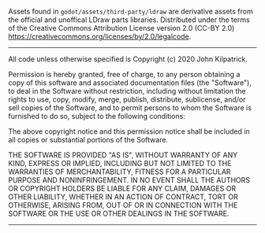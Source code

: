 Assets found in `godot/assets/third-party/ldraw` are derivative assets from the official and unoffical LDraw parts libraries.
Distributed under the terms of the Creative Commons Attribution License version 2.0 (CC-BY 2.0) <https://creativecommons.org/licenses/by/2.0/legalcode>.

*******************

All code unless otherwise specified is Copyright (c) 2020 John Kilpatrick.

Permission is hereby granted, free of charge, to any person obtaining
a copy of this software and associated documentation files (the
"Software"), to deal in the Software without restriction, including
without limitation the rights to use, copy, modify, merge, publish,
distribute, sublicense, and/or sell copies of the Software, and to
permit persons to whom the Software is furnished to do so, subject to
the following conditions:

The above copyright notice and this permission notice shall be
included in all copies or substantial portions of the Software.

THE SOFTWARE IS PROVIDED "AS IS", WITHOUT WARRANTY OF ANY KIND,
EXPRESS OR IMPLIED, INCLUDING BUT NOT LIMITED TO THE WARRANTIES OF
MERCHANTABILITY, FITNESS FOR A PARTICULAR PURPOSE AND NONINFRINGEMENT.
IN NO EVENT SHALL THE AUTHORS OR COPYRIGHT HOLDERS BE LIABLE FOR ANY
CLAIM, DAMAGES OR OTHER LIABILITY, WHETHER IN AN ACTION OF CONTRACT,
TORT OR OTHERWISE, ARISING FROM, OUT OF OR IN CONNECTION WITH THE
SOFTWARE OR THE USE OR OTHER DEALINGS IN THE SOFTWARE.

*******************
